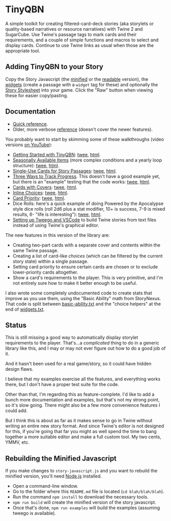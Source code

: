 TinyQBN
=======

A simple toolkit for creating filtered-card-deck stories (aka
storylets or quality-based narratives or resource narratives) with
Twine 2 and SugarCube. Use Twine's passage tags to mark cards and
their requirements, and a couple of simple functions and macros to
select and display cards. Continue to use Twine links as usual
when those are the appropriate tool.


Adding TinyQBN to your Story
----------------------------

Copy the Story Javascript (the [minified](story-javascript.min.js)
or the [readable](story-javascript.js) version), the
[widgets](widgets.txt) (create a passage with a `widget` tag for
these) and optionally the [Story Stylesheet](story-stylesheet.css)
into your game. Click the "Raw" button when viewing these for
easier copy/pasting.


Documentation
-------------

* [Quick reference](doc/quick-reference.md).
* Older, more verbose [reference](doc/reference.md) (doesn't cover
  the newer features).

You probably want to start by skimming some of these walkthroughs
(video versions [on
YouTube](https://www.youtube.com/playlist?list=PLy3M_6DKN9joOGhUD1chHumc9aS6EZZ_F)):

* [Getting Started with TinyQBN](doc/tutorial-1.md):
  [twee](examples/tutorial-1.tw),
  [html](https://joshuagrams.github.io/tiny-qbn/examples/tutorial-1.html).
* [Seasonally Available Items](doc/tutorial-2.md) (more complex
  conditions and a yearly loop structure):
  [twee](examples/tutorial-2.tw),
  [html](https://joshuagrams.github.io/tiny-qbn/examples/tutorial-2.html).
* [Single-Use Cards for Story Passages](doc/tutorial-3.md):
  [twee](examples/localvore.tw),
  [html](https://joshuagrams.github.io/tiny-qbn/examples/localvore.html).
* [Three Ways to Track Progress](doc/progress.md). This doesn't have a
  good example yet, but there is an "example" testing that the code
  works:
  [twee](examples/progress.tw),
  [html](https://joshuagrams.github.io/tiny-qbn/examples/progress.html).
* [Cards with Covers](doc/cards-with-covers.md):
  [twee](examples/covers.tw),
  [html](https://joshuagrams.github.io/tiny-qbn/examples/covers.html).
* [Inline Choices](doc/choices.md):
  [twee](examples/choices.tw),
  [html](https://joshuagrams.github.io/tiny-qbn/examples/choices.html).
* [Card Priority](doc/priority.md):
  [twee](examples/priority.tw),
  [html](https://joshuagrams.github.io/tiny-qbn/examples/priority.html).
* Dice Rolls: here's a quick example of doing Powered by the
  Apocalypse style dice rolls (roll 2d6 plus a stat modifier, 10+
  is success, 7-9 is mixed results, 6- "life is interesting"):
  [twee](examples/dice-rolls.tw),
  [html](https://joshuagrams.github.io/tiny-qbn/examples/dice-rolls.html).
* [Setting up Tweego and VSCode](doc/tweego.md) to build Twine stories
  from text files instead of using Twine's graphical editor.

The new features in this version of the library are:

* Creating two-part cards with a separate cover and contents
  within the same Twine passage. 
* Creating a list of card-like *choices* (which can be filtered by
  the current story state) within a single passage.
* Setting card priority to ensure certain cards are chosen or to
  exclude lower-priority cards altogether.
* Show a card's requirements to the player. This is very
  primitive, and I'm not entirely sure how to make it better
  enough to be useful.

I also wrote some completely undocumented code to create stats
that improve as you use them, using the "Basic Ability" math from
StoryNexus. That code is split between
[basic-ability.txt](./basic-ability.txt) and
the "choice helpers" at the end of [widgets.txt](./widgets.txt).


Status
------

This is still missing a good way to automatically display storylet
requirements to the player. That's...a *complicated* thing to do
in a generic library like this, and I may or may not ever figure
out how to do a good job of it.

And it hasn't been used for a real game/story, so it could have
hidden design flaws.

I believe that my examples exercise all the features, and
everything works there, but I don't have a proper test suite for
the code.

Other than that, I'm regarding this as feature-complete. I'd like
to add a bunch more documentation and examples, but that's not my
strong point, so it's slow going. There might also be a few more
convenience features I could add.

But I think this is about as far as it makes sense to go in Twine
without writing an entire new story format. And since Twine's
editor is not designed for this, if you're going that far you
might as well spend the time to bang together a more suitable
editor and make a full custom tool. My two cents, YMMV, etc.


Rebuilding the Minified Javascript
----------------------------------

If you make changes to `story-javascript.js` and you want to
rebuild the minified version, you'll need
[Node.js](https://nodejs.org/) installed.

* Open a command-line window.
* Go to the folder where this `README.md` file is located (`cd blah/blah/blah`).
* Run the command `npm install` to download the necessary tools.
* `npm run build` will create the minified version of the story javascript.
* Once that's done, `npm run examples` will build the examples
  (assuming tweego is available).
